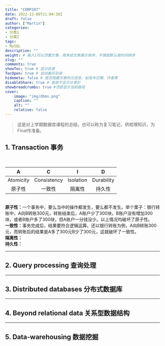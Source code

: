 ```yaml
---
title: "COMP207"
date: 2022-12-06T21:04:10Z
draft: false
author: ["Martin"]
categories: 
- 分类1
- 分类2
tags: 
- MySQL
description: ""
weight: # 输入1可以顶置文章，用来给文章展示排序，不填就默认按时间排序
slug: ""
comments: true
showToc: true # 显示目录
TocOpen: true # 自动展开目录
hidemeta: false # 是否隐藏文章的元信息，如发布日期、作者等
disableShare: true # 底部不显示分享栏
showbreadcrumbs: true #顶部显示当前路径
cover:
    image: "img/dbms.png"
    caption: ""
    alt: ""
    relative: false
---
```

> 这是对上学期数据库课程的总结，也可以称为复习笔记，供梳理知识，为Final作准备。
## 1. Transaction 事务
</br>

| A | C | I | D |
| :----: | :-----------: | :----: | :-----------: |
| Atomicity | Consistency | Isolation | Durability |
| 原子性 | 一致性 | 隔离性 | 持久性 |

</br>
<b>原子性：</b>一个事务中，要么当中的操作都发生，要么都不发生。举个栗子：银行转账中，A向B转账300元，转账结束后，A账户少了300块，B账户没有增加300块，或者B账户多了300块，但A账户一分钱没少。以上情况均破坏了原子性。
</br>
<b>一致性：</b>事务完成后，结果要符合逻辑运算。还以银行转账为例，A向B转账300元，而转账后的结果是A多了300元B少了300元，这就破坏了一致性。
</br>
<b>隔离性：</b>
</br>
<b>持久性：</b>

***
## 2. Query processing 查询处理

***
## 3. Distributed databases 分布式数据库

***
## 4. Beyond relational data 关系型数据结构

***
## 5. Data-warehousing 数据挖掘